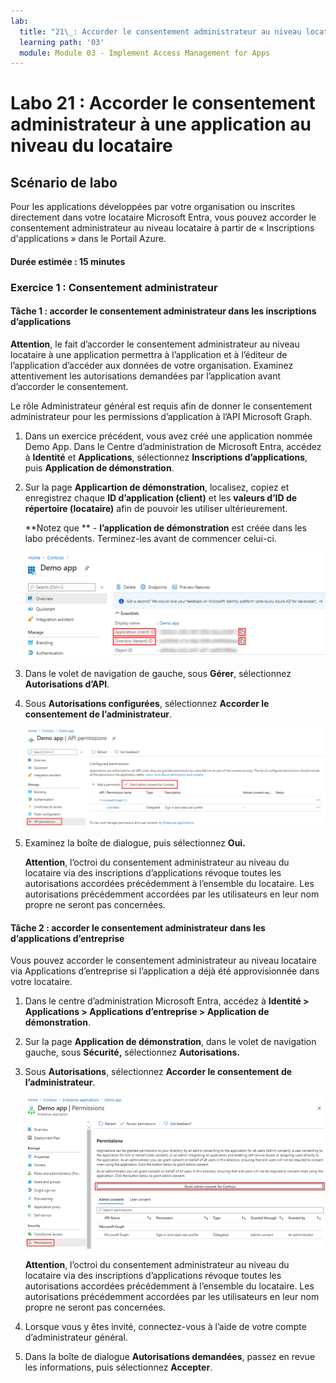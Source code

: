 ```yaml
---
lab:
  title: "21\_: Accorder le consentement administrateur au niveau locataire à une application"
  learning path: '03'
  module: Module 03 - Implement Access Management for Apps
---
```


# Labo 21 : Accorder le consentement administrateur à une application au niveau du locataire

## Scénario de labo

Pour les applications développées par votre organisation ou inscrites directement dans votre locataire Microsoft Entra, vous pouvez accorder le consentement administrateur au niveau locataire à partir de « Inscriptions d'applications » dans le Portail Azure.

#### Durée estimée : 15 minutes

### Exercice 1 : Consentement administrateur

#### Tâche 1 : accorder le consentement administrateur dans les inscriptions d’applications

   **Attention**, le fait d’accorder le consentement administrateur au niveau locataire à une application permettra à l’application et à l’éditeur de l’application d’accéder aux données de votre organisation. Examinez attentivement les autorisations demandées par l’application avant d’accorder le consentement.

Le rôle Administrateur général est requis afin de donner le consentement administrateur pour les permissions d’application à l’API Microsoft Graph.

1. Dans un exercice précédent, vous avez créé une application nommée Demo App. Dans le Centre d’administration de Microsoft Entra, accédez à **Identité** et **Applications**, sélectionnez **Inscriptions d’applications**, puis **Application de démonstration**.

2. Sur la page **Applicartion de démonstration**, localisez, copiez et enregistrez chaque **ID d’application (client)** et les **valeurs d’ID de répertoire (locataire)** afin de pouvoir les utiliser ultérieurement.

    **Notez que ** - **l’application de démonstration** est créée dans les labo précédents. Terminez-les avant de commencer celui-ci.

    ![Capture d’écran affichant la page de l’application de démonstration avec l’ID de répertoire mis en surbrillance](./media/lp3-mod3-demo-app-directory-id.png)

3. Dans le volet de navigation de gauche, sous **Gérer**, sélectionnez **Autorisations d’API**.

4. Sous **Autorisations configurées**, sélectionnez **Accorder le consentement de l’administrateur**.

    ![Capture d’écran affichant la page d’autorisation de l’API avec le consentement d’administrateur pour Contoso mis en surbrillance](./media/lp3-mod3-api-permissions-admin-consent.png)

5. Examinez la boîte de dialogue, puis sélectionnez **Oui.**

   **Attention**, l’octroi du consentement administrateur au niveau du locataire via des inscriptions d’applications révoque toutes les autorisations accordées précédemment à l’ensemble du locataire. Les autorisations précédemment accordées par les utilisateurs en leur nom propre ne seront pas concernées.

#### Tâche 2 : accorder le consentement administrateur dans les d’applications d’entreprise

Vous pouvez accorder le consentement administrateur au niveau locataire via Applications d’entreprise si l’application a déjà été approvisionnée dans votre locataire.

1. Dans le centre d’administration Microsoft Entra, accédez à **Identité > Applications > Applications d’entreprise > Application de démonstration**.

2. Sur la page **Application de démonstration**, dans le volet de navigation gauche, sous **Sécurité,** sélectionnez **Autorisations.**

3. Sous **Autorisations**, sélectionnez **Accorder le consentement de l’administrateur**.

    ![Capture d’écran affichant la page d’autorisation de Demo app avec le consentement d’administrateur pour Contoso mis en surbrillance](./media/lp3-mod3-grant-admin-consent-in-enterprise-app.png)

   **Attention**, l’octroi du consentement administrateur au niveau du locataire via des inscriptions d’applications révoque toutes les autorisations accordées précédemment à l’ensemble du locataire. Les autorisations précédemment accordées par les utilisateurs en leur nom propre ne seront pas concernées.

4. Lorsque vous y êtes invité, connectez-vous à l’aide de votre compte d’administrateur général.

5. Dans la boîte de dialogue **Autorisations demandées**, passez en revue les informations, puis sélectionnez **Accepter**.
